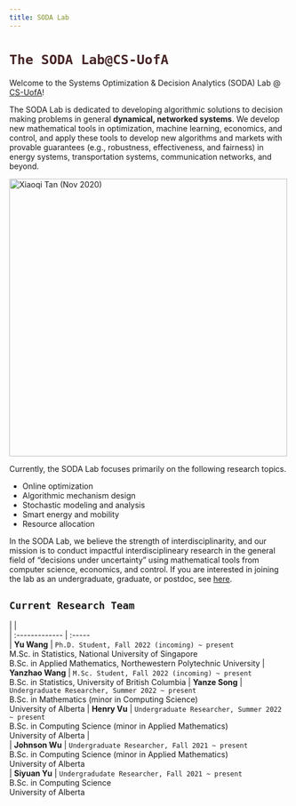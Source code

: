```yaml
---
title: SODA Lab
---
```



# <span style="color:#452325">`The SODA Lab@CS-UofA` </span>

Welcome to the Systems Optimization & Decision Analytics (SODA) Lab @ [CS-UofA](https://www.ualberta.ca/computing-science/index.html)!

The SODA Lab is dedicated to developing algorithmic solutions to decision making problems in general **dynamical, networked systems**. We develop new mathematical tools in optimization, machine learning, economics, and control, and apply these tools to develop new algorithms and markets with provable guarantees (e.g., robustness, effectiveness, and fairness) in  energy systems, transportation systems, communication networks, and beyond. 

<img alt="Xiaoqi Tan (Nov 2020)" src="/img/SODALab_research.png" style="min-width:220px; float:center" width="500"/>

Currently, the SODA Lab focuses primarily on the following research topics. 

- Online optimization
- Algorithmic mechanism design
- Stochastic modeling and analysis
- Smart energy and mobility
- Resource allocation

In the SODA Lab, we believe the strength of interdisciplinarity, and our mission is to conduct impactful interdisciplineary research in the general field of “decisions under uncertainty” using mathematical tools from computer science, economics, and control. If you are interested in joining the lab as an undergraduate, graduate, or postdoc, see [here](/join).

<style>
table {
    background-color: #fff1e5;
    box-shadow: 0px 0px 0px inset;
    }
table thead th { 
  /*border-bottom: 0px solid #fff1e5; */
  /*background-color: #fff1e5;*/
}
th{
    display: none;
}
th, td { 
  padding: 0px;
  padding-right: 10px; 
  padding-top: 10px;
  padding-left: 10px; 
  padding-bottom: 20px;
  width: auto;
  vertical-align: top;
  border: 6px solid #fff1e5;
}
tr:hover {background-color: #F2DFCE;}
</style>


## `Current Research Team`

|                       |                                  
| :-------------        | :-----  
| **Yu Wang**           | `Ph.D. Student, Fall 2022 (incoming) ~ present` <br> M.Sc. in Statistics, National University of Singapore <br> B.Sc. in Applied Mathematics, Northewestern Polytechnic University
| **Yanzhao Wang**      | `M.Sc. Student, Fall 2022 (incoming) ~ present` <br> B.Sc. in Statistics, University of British Columbia
| **Yanze Song**      | `Undergraduate Researcher, Summer 2022 ~ present` <br> B.Sc. in Mathematics (minor in Computing Science) <br> University of Alberta
| **Henry Vu**          | `Undergraduate Researcher, Summer 2022 ~ present` <br> B.Sc. in Computing Science (minor in Applied Mathematics) <br> University of Alberta                |  
| **Johnson Wu**        | `Undergraduate Researcher, Fall 2021 ~ present` <br> B.Sc. in Computing Science (minor in Applied Mathematics) <br> University of Alberta  
| **Siyuan Yu**         | `Undergradudate Researcher, Fall 2021 ~ present` <br> B.Sc. in Computing Science <br> University of Alberta